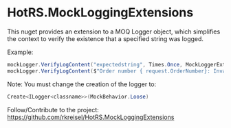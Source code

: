 # HotRS.MockLoggingExtensions
This nuget provides an extension to a MOQ Logger<T> object, which simplifies the context to verify the existence that a specified string was logged.

Example:

```c#
mockLogger.VerifyLogContent("expectedstring", Times.Once, MockLoggerExtensions.ComparisonType.StartsWith);
mockLogger.VerifyLogContent($"Order number { request.OrderNumber}: Invalid request recieved with errors", Times.Once, MockLoggerExtensions.ComparisonType.StartsWith, StringComparison.OrdinalIgnoreCase);

```

Note: You must change the creation of the logger to:

```c#
Create<ILogger<classname>>(MockBehavior.Loose)
```

Follow/Contribute to the project:
https://github.com/rkreisel/HotRS.MockLoggingExtensions
